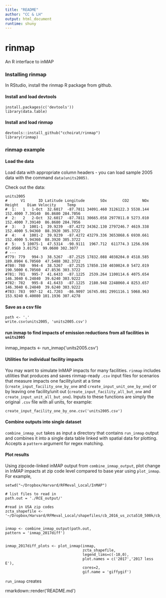 ```yaml
---
title: "README"
author: "CC & LH"
output: html_document 
runtime: shuny
---
```


# rinmap
An R interface to inMAP

### Installing rinmap
In RStudio, install the rinmap R package from github.  

#### Install and load devtools
```{r}
install.packages(c('devtools'))
library(data.table)
```
#### Install and load rinmap
```{r}
devtools::install_github("cchoirat/rinmap")
library(rinmap)
```
### rinmap example
#### Load the data
Load data with appropriate column headers - you can load sample 2005 data with the command ```data(units2005)```. 

Check out the data:
```{r}
units2005
#      V1      ID Latitude Longitude       SOx       CO2      NOx   Height    Diam Velocity     Temp
#  1:   1   1-Oct  32.6017  -87.7811 34091.460 3126122.3 5538.144 152.4000 7.39140  86.8680 284.7056
#  2:   2   2-Oct  32.6017  -87.7811 30665.058 2977011.0 5273.010 152.4000 7.39140  86.8680 284.7056
#  3:   3  1001-1  39.9239  -87.4272 34362.130 2797246.7 4619.338 152.4000 5.94360  88.3920 305.3722
#  4:   4  1001-2  39.9239  -87.4272 43279.336 3653868.6 6930.661 152.4000 5.94360  88.3920 305.3722
#  5:   5 10075-1  47.5314  -90.9111  1967.712  611774.3 1256.936  67.0560 3.01752  99.0600 302.3077
# ---                                                                                               
#779: 779   994-3  38.5267  -87.2525 17832.088 4038204.0 4518.585 189.8904 6.70560  47.5488 302.3722
#780: 780   994-4  38.5267  -87.2525 17850.150 4030024.0 5472.019 190.5000 6.70560  47.8536 303.3722
#781: 781   995-7  41.6433  -87.1225  2539.264 1100114.6 4075.654 146.3040 6.24840  39.6240 303.9222
#782: 782   995-8  41.6433  -87.1225  2180.948 2248060.4 8253.657 146.3040 6.24840  39.6240 303.9222
#783: 783  997-12  41.7203  -86.9097 16745.081 2991116.1 5068.963 153.9240 6.40080 101.1936 307.4278
```


#### Save as a csv file
```
path <- '.'
write.csv(units2005, 'units2005.csv')
```


#### run inmap to find impacts of emission reductions from all facilities in ```units2005```
inmap_impacts <- run_inmap('units2005.csv')


#### Utilities for individual facility impacts
You may want to simulate InMAP impacts for many facilities. ```rinmap``` includes utilities that produces and saves rinmap-ready ```.csv``` input files for scenarios that measure impacts one facility/unit at a time (```create_input_facility_one_by_one``` and ```create_input_unit_one_by_one```) or by leaving one facility/unit out (```create_input_facility_all_but_one``` and ```create_input_unit_all_but_one```). Inputs to these functions are simply the original ```.csv``` file with all units, for example:
```
create_input_facility_one_by_one.csv('units2005.csv')
```

#### Combine outputs into single dataset
```combine_inmap_out``` takes as input a directory that contains ```run_inmap``` output and combines it into a single data table linked with spatial data for plotting. Accepts a ```pattern``` argument for regex matching.


#### Plot results
Using zipcode-linked inMAP output from ```combine_inmap_output```, plot change in InMAP impacts
at zip code level compared to base year using ```plot_inmap```. For example,
```
setwd("~/Dropbox/Harvard/RFMeval_Local/InMAP")

# list files to read in
path.out = './RCE_output/'

#read in USA zip codes
zcta_shapefile <- '~/Dropbox/Harvard/RFMeval_Local/shapefiles/cb_2016_us_zcta510_500k/cb_2016_us_zcta510_500k.shp'


inmap <- combine_inmap_output(path.out,
pattern = 'inmap_2017diff')


inmap_2017diff_plots <- plot_inmap(inmap, 
                                   zcta_shapefile, 
                                   legend_lims=c(-10,0),
                                   plot.names = c('2017','2017 less E'),
                                   cores=2,
                                   gif.name = 'giffygif')

```




```run_inmap``` creates 

rmarkdown::render('README.md')













